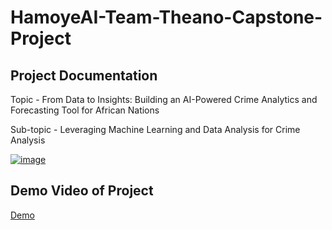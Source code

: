 # HamoyeAI-Team-Theano-Capstone-Project

## Project Documentation
Topic - From Data to Insights: Building an AI-Powered Crime Analytics and Forecasting Tool for African Nations

Sub-topic - Leveraging Machine Learning and Data Analysis for Crime Analysis

[![image](https://github.com/Sammybams/HamoyeAI-Team-Theano-Capstone-Project/assets/64220829/fc619c26-210f-4e15-b0c3-369d5c34a76a)](https://sammybams.hashnode.dev/from-data-to-insights-building-an-ai-powered-crime-analytics-and-forecasting-tool-for-african-nations)

## Demo Video of Project
[Demo](https://github.com/Sammybams/HamoyeAI-Team-Theano-Capstone-Project/assets/64220829/b6be3d5f-25c2-4c14-826a-67051b6594e4)
